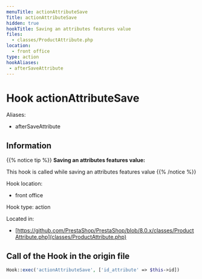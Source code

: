 ```yaml
---
menuTitle: actionAttributeSave
Title: actionAttributeSave
hidden: true
hookTitle: Saving an attributes features value
files:
  - classes/ProductAttribute.php
location:
  - front office
type: action
hookAliases:
 - afterSaveAttribute
---
```


# Hook actionAttributeSave

Aliases: 
 - afterSaveAttribute



## Information

{{% notice tip %}}
**Saving an attributes features value:** 

This hook is called while saving an attributes features value
{{% /notice %}}

Hook location:
  - front office

Hook type: action

Located in: 
  - [https://github.com/PrestaShop/PrestaShop/blob/8.0.x/classes/ProductAttribute.php](classes/ProductAttribute.php)

## Call of the Hook in the origin file

```php
Hook::exec('actionAttributeSave', ['id_attribute' => $this->id])
```